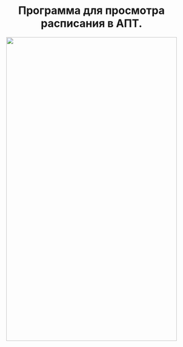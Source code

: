 <center>
<h1>Программа для просмотра расписания в АПТ.</h1>

<img src="https://cdn1.savepice.ru/uploads/2021/2/4/8540db908831d2aeb732b3414856b0d6-full.jpg" data-canonical-src="https://cdn1.savepice.ru/uploads/2021/2/4/8540db908831d2aeb732b3414856b0d6-full.jpg" width="450" height="800"/>
</center>